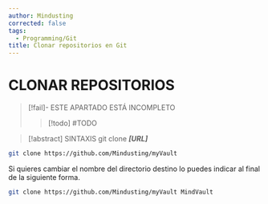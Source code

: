 ```yaml
---
author: Mindusting
corrected: false
tags:
  - Programming/Git
title: Clonar repositorios en Git
---
```


# CLONAR REPOSITORIOS

> [!fail]- ESTE APARTADO ESTÁ INCOMPLETO
> > [!todo] #TODO

> [!abstract] SINTAXIS
> git clone ***\[URL\]***

```bash
git clone https://github.com/Mindusting/myVault
```

Si quieres cambiar el nombre del directorio destino lo puedes indicar al final de la siguiente forma.

```bash
git clone https://github.com/Mindusting/myVault MindVault
```

